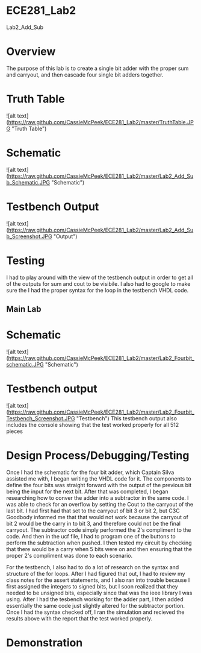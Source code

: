 ECE281_Lab2
===========

Lab2_Add_Sub

# Overview
The purpose of this lab is to create a single bit adder with the proper sum and carryout, and then cascade four single bit adders together.

# Truth Table
![alt text] (https://raw.github.com/CassieMcPeek/ECE281_Lab2/master/TruthTable.JPG "Truth Table")

# Schematic
![alt text] (https://raw.github.com/CassieMcPeek/ECE281_Lab2/master/Lab2_Add_Sub_Schematic.JPG "Schematic")

# Testbench Output
![alt text] (https://raw.github.com/CassieMcPeek/ECE281_Lab2/master/Lab2_Add_Sub_Screenshot.JPG "Output")

# Testing
I had to play around with the view of the testbench output in order to get all of the outputs for sum and cout to be visibile. I also had to google to make sure the I had the proper syntax for the loop in the testbench VHDL code.

## Main Lab
# Schematic
![alt text] (https://raw.github.com/CassieMcPeek/ECE281_Lab2/master/Lab2_Fourbit_schematic.JPG "Schematic")

# Testbench output
![alt text] (https://raw.github.com/CassieMcPeek/ECE281_Lab2/master/Lab2_Fourbit_Testbench_Screenshot.JPG "Testbench")
This testbench output also includes the console showing that the test worked properly for all 512 pieces

# Design Process/Debugging/Testing
Once I had the schematic for the four bit adder, which Captain Silva assisted me with, I began writing the VHDL code for it. The components to define the four bits was straight forward with the output of the previous bit being the input for the next bit. After that was completed, I began researching how to conver the adder into a subtractor in the same code. I was able to check for an overflow by setting the Cout to the carryout of the last bit. I had first had that set to the carryout of bit 3 or bit 2, but C3C Goodbody informed me that that would not work because the carryout of bit 2 would be the carry in to bit 3, and therefore could not be the final carryout. The subtractor code simply performed the 2's compliment to the code. And then in the ucf file, I had to program one of the buttons to perform the subtraction when pushed. I then tested my circuit by checking that there would be a carry when 5 bits were on and then ensuring that the proper 2's compliment was done to each scenario. 

For the testbench, I also had to do a lot of research on the syntax and structure of the for loops. After I had figured that out, I had to review my class notes for the assert statements, and I also ran into trouble because I first assigned the integers to signed bits, but I soon realized that they needed to be unsigned bits, especially since that was the ieee library I was using. After I had the tesbench working for the adder part, I then added essentially the same code just slightly altered for the subtractor portion. Once I had the syntax checked off, I ran the simulation and recieved the results above with the report that the test worked properly. 

# Demonstration

